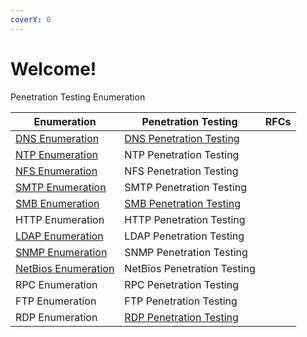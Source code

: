```yaml
---
coverY: 0
---
```


# Welcome!

&#x20;Penetration Testing Enumeration

| Enumeration                             | Penetration Testing                                                                             | RFCs |
| --------------------------------------- | ----------------------------------------------------------------------------------------------- | ---- |
| [DNS Enumeration](broken-reference)     | [DNS Penetration Testing](http://127.0.0.1:5000/o/at4Z0L3dsguKUukMngZV/s/OpKVvhvkBWVTweXMg94K/) |      |
| [NTP Enumeration](broken-reference)     | NTP Penetration Testing                                                                         |      |
| [NFS Enumeration](broken-reference)     | NFS Penetration Testing                                                                         |      |
| [SMTP Enumeration](broken-reference)    | SMTP Penetration Testing                                                                        |      |
| [SMB Enumeration](broken-reference)     | [SMB Penetration Testing](http://127.0.0.1:5000/o/at4Z0L3dsguKUukMngZV/s/97xPYP5fBC1HUB4v6ctp/) |      |
| HTTP Enumeration                        | HTTP Penetration Testing                                                                        |      |
| [LDAP Enumeration](broken-reference)    | LDAP Penetration Testing                                                                        |      |
| [SNMP Enumeration](broken-reference)    | SNMP Penetration Testing                                                                        |      |
| [NetBios Enumeration](broken-reference) | NetBios Penetration Testing                                                                     |      |
| RPC Enumeration                         | RPC Penetration Testing                                                                         |      |
| FTP Enumeration                         | FTP Penetration Testing                                                                         |      |
| RDP Enumeration                         | [RDP Penetration Testing](http://127.0.0.1:5000/o/at4Z0L3dsguKUukMngZV/s/VI4v0UvmoiZjNB6bouEH/) |      |
